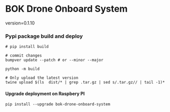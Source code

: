 # BOK Drone Onboard System
version=0.1.10


### Pypi package build and deploy
    # pip install build

    # commit changes
    bumpver update --patch # or --minor --major

    python -m build

    # Only upload the latest version
    twine upload $(ls  dist/* | grep .tar.gz | sed s/.tar.gz// | tail -1)*

#### Upgrade deployment on Raspbery PI

    pip install --upgrade bok-drone-onboard-system
